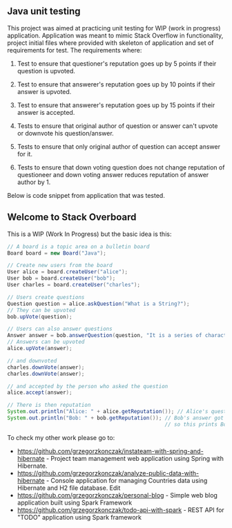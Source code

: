 ## Java unit testing
This project was aimed at practicing unit testing for WIP (work in progress) application.
Application was meant to mimic Stack Overflow in functionality, project initial files where provided with skeleton of application and set of requirements for test.
The requirements where:

1. Test to ensure that questioner's reputation goes up by 5 points if their question is upvoted.

2. Test to ensure that answerer's reputation goes up by 10 points if their answer is upvoted.

3. Test to ensure that answerer's reputation goes up by 15 points if their answer is accepted.

4. Tests to ensure that original author of question or answer can't upvote or downvote his question/answer.

5. Tests to ensure that only original author of question can accept answer for it.

6. Tests to ensure that down voting question does not change reputation of questioneer
 and down voting answer reduces reputation of answer author by 1.
 
Below is code snippet from application that was tested.

## Welcome to Stack Overboard

This is a WIP (Work In Progress) but the basic idea is this:

```java
// A board is a topic area on a bulletin board
Board board = new Board("Java");

// Create new users from the board
User alice = board.createUser("alice");
User bob = board.createUser("bob");
User charles = board.createUser("charles");

// Users create questions
Question question = alice.askQuestion("What is a String?");
// They can be upvoted
bob.upVote(question);

// Users can also answer questions
Answer answer = bob.answerQuestion(question, "It is a series of characters, strung together...");
// Answers can be upvoted
alice.upVote(answer);

// and downvoted
charles.downVote(answer);
charles.downVote(answer);

// and accepted by the person who asked the question
alice.accept(answer);

// There is then reputation
System.out.println("Alice: " + alice.getReputation()); // Alice's question got upvoted so this prints Alice: 5
System.out.println("Bob: " + bob.getReputation()); // Bob's answer got upvoted (10) and his answer was accepted (15)
                                                   // so this prints Bob: 25
```

To check my other work please go to:

- https://github.com/grzegorzkonczak/instateam-with-spring-and-hibernate - Project team management web application using Spring with Hibernate.
- https://github.com/grzegorzkonczak/analyze-public-data-with-hibernate - Console application for managing Countries data using Hibernate and H2 file database. Edit
- https://github.com/grzegorzkonczak/personal-blog - Simple web blog application built using Spark Framework
- https://github.com/grzegorzkonczak/todo-api-with-spark - REST API for "TODO" application using Spark framework
